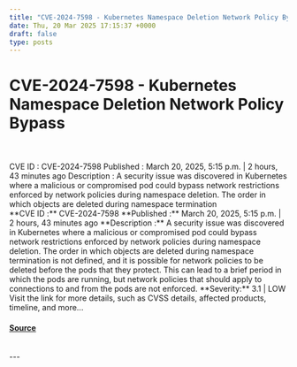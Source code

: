 ```yaml
---
title: "CVE-2024-7598 - Kubernetes Namespace Deletion Network Policy Bypass"
date: Thu, 20 Mar 2025 17:15:37 +0000
draft: false
type: posts
---
```

# CVE-2024-7598 - Kubernetes Namespace Deletion Network Policy Bypass

<br/>

<br/>
 CVE ID : CVE-2024-7598 Published : March 20, 2025, 5:15 p.m. | 2 hours, 43 minutes ago Description : A security issue was discovered in Kubernetes where a malicious or compromised pod could bypass network restrictions enforced by network policies during namespace deletion. The order in which objects are deleted during namespace termination
<br/>
**CVE ID :** CVE-2024-7598  
**Published :** March 20, 2025, 5:15 p.m. | 2 hours, 43 minutes ago  
**Description :** A security issue was discovered in Kubernetes where a malicious or compromised pod could bypass network restrictions enforced by network policies during namespace deletion. The order in which objects are deleted during namespace termination is not defined, and it is possible for network policies to be deleted before the pods that they protect. This can lead to a brief period in which the pods are running, but network policies that should apply to connections to and from the pods are not enforced.  
**Severity:** 3.1 | LOW  
Visit the link for more details, such as CVSS details, affected products, timeline, and more...

#### [Source](https://cvefeed.io/vuln/detail/CVE-2024-7598)

<br/>
---
